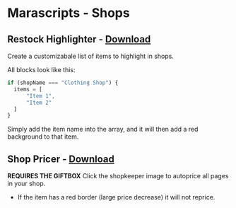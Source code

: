 # Marascripts - Shops

## Restock Highlighter - [Download](https://github.com/themagicteeth/marascripts/raw/main/shop/restockHighlighter.user.js)
Create a customizabale list of items to highlight in shops.

All blocks look like this:
```javascript
if (shopName === "Clothing Shop") {
  items = [
      "Item 1",
      "Item 2"
  ]
}
```
Simply add the item name into the array, and it will then add a red background to that item.


## Shop Pricer - [Download](https://github.com/themagicteeth/marascripts/raw/main/shop/shopPricer.user.js)
**REQUIRES THE GIFTBOX**
Click the shopkeeper image to autoprice all pages in your shop.
 * If the item has a red border (large price decrease) it will not reprice.
 